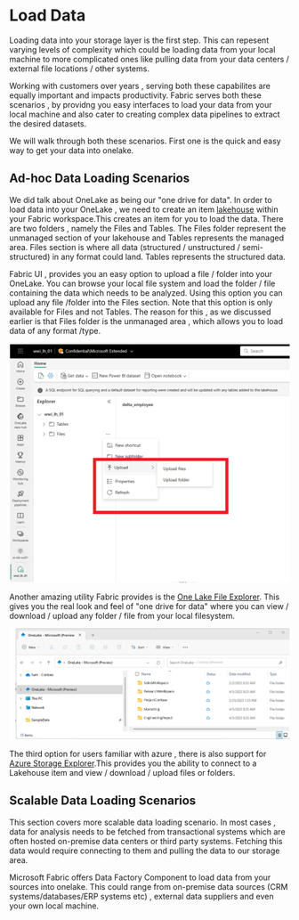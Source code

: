 # Load Data

Loading data into your storage layer is the first step.  This can repesent varying levels of complexity which could be loading data from your local machine to more complicated ones like pulling data from your data centers / external file locations / other systems. </br>

Working with customers over years , serving both these capabilites are equally important and impacts productivity. Fabric serves both these scenarios , by providng you easy interfaces to load your data from your local machine and also cater to creating complex data pipelines to extract the desired datasets. </br>

We will walk through both these scenarios. First one is the quick and easy way to get your data into onelake. </br>

## Ad-hoc Data Loading Scenarios
We did talk about OneLake as being our "one drive for data". In order to load data into your OneLake , we need to create an item [lakehouse](https://learn.microsoft.com/en-us/fabric/data-engineering/lakehouse-overview) within your Fabric workspace.This creates an item for you to load the data. There are two folders , namely the Files and Tables. The Files folder represent the unmanaged section of your lakehouse and Tables represents the managed area. Files section is where all data (structured / unstructured / semi-structured) in any format could land. Tables represents the structured data.</br>

Fabric UI , provides you an easy option to upload a file / folder into your OneLake. You can browse your local file system and load the folder / file containing the data which needs to be analyzed. Using this option you can upload any file /folder into the Files section. Note that this option is only available for Files and not Tables. The reason for this , as we discussed earlier is that Files folder is the unmanaged area , which allows you to load data of any format /type.

![upload_data](/images/load-easy.png)

Another amazing utility Fabric provides is the [One Lake File Explorer](https://learn.microsoft.com/en-us/fabric/onelake/onelake-file-explorer). This gives you the real look and feel of "one drive for data" where you can view / download / upload any folder / file from your local filesystem.  

![one_lake_file_explorer](/images/onelake-file-explorer.png) 

The third option for users familiar with azure , there is also support for [Azure Storage Explorer](https://learn.microsoft.com/en-us/fabric/onelake/onelake-azure-storage-explorer).This provides you the ability to connect to a Lakehouse item and view / download / upload files or folders. 

## Scalable Data Loading Scenarios

This section covers more scalable data loading scenario. In most cases , data for analysis needs to be fetched  from transactional systems which are often hosted on-premise data centers or third party systems. Fetching this data would require connecting to them and pulling the data to our storage area.

Microsoft Fabric offers Data Factory Component to load data from your sources into onelake. This could range from on-premise data sources (CRM systems/databases/ERP systems etc) , external data suppliers and even your own local machine.</br>


